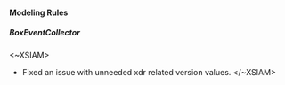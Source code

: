
#### Modeling Rules
##### BoxEventCollector
<~XSIAM>
- Fixed an issue with unneeded xdr related version values.
</~XSIAM>
